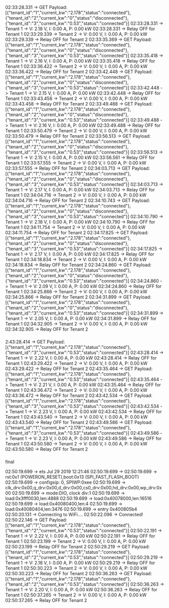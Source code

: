 02:33:28.331 -> GET Payload: [{"tenant_id":"1","current_kw":"2.178","status":"connected"},{"tenant_id":"2","current_kw":"0","status":"disconnected"},{"tenant_id":"3","current_kw":"0.53","status":"connected"}]
02:33:28.331 -> Tenant 1 → V: 2.18 V, I: 0.00 A, P: 0.00 kW
02:33:28.331 -> Relay OFF for Tenant 1
02:33:29.339 -> Tenant 2 → V: 0.00 V, I: 0.00 A, P: 0.00 kW
02:33:29.339 -> Relay OFF for Tenant 2
02:33:35.369 -> GET Payload: [{"tenant_id":"1","current_kw":"2.178","status":"connected"},{"tenant_id":"2","current_kw":"0","status":"disconnected"},{"tenant_id":"3","current_kw":"0.53","status":"connected"}]
02:33:35.418 -> Tenant 1 → V: 2.16 V, I: 0.00 A, P: 0.00 kW
02:33:35.418 -> Relay OFF for Tenant 1
02:33:36.422 -> Tenant 2 → V: 0.00 V, I: 0.00 A, P: 0.00 kW
02:33:36.422 -> Relay OFF for Tenant 2
02:33:42.448 -> GET Payload: [{"tenant_id":"1","current_kw":"2.178","status":"connected"},{"tenant_id":"2","current_kw":"0","status":"disconnected"},{"tenant_id":"3","current_kw":"0.53","status":"connected"}]
02:33:42.448 -> Tenant 1 → V: 2.15 V, I: 0.00 A, P: 0.00 kW
02:33:42.448 -> Relay OFF for Tenant 1
02:33:43.458 -> Tenant 2 → V: 0.00 V, I: 0.00 A, P: 0.00 kW
02:33:43.458 -> Relay OFF for Tenant 2
02:33:49.488 -> GET Payload: [{"tenant_id":"1","current_kw":"2.178","status":"connected"},{"tenant_id":"2","current_kw":"0","status":"disconnected"},{"tenant_id":"3","current_kw":"0.53","status":"connected"}]
02:33:49.488 -> Tenant 1 → V: 2.16 V, I: 0.00 A, P: 0.00 kW
02:33:49.488 -> Relay OFF for Tenant 1
02:33:50.479 -> Tenant 2 → V: 0.00 V, I: 0.00 A, P: 0.00 kW
02:33:50.479 -> Relay OFF for Tenant 2
02:33:56.513 -> GET Payload: [{"tenant_id":"1","current_kw":"2.178","status":"connected"},{"tenant_id":"2","current_kw":"0","status":"disconnected"},{"tenant_id":"3","current_kw":"0.53","status":"connected"}]
02:33:56.513 -> Tenant 1 → V: 2.15 V, I: 0.00 A, P: 0.00 kW
02:33:56.561 -> Relay OFF for Tenant 1
02:33:57.555 -> Tenant 2 → V: 0.00 V, I: 0.00 A, P: 0.00 kW
02:33:57.555 -> Relay OFF for Tenant 2
02:34:03.713 -> GET Payload: [{"tenant_id":"1","current_kw":"2.178","status":"connected"},{"tenant_id":"2","current_kw":"0","status":"disconnected"},{"tenant_id":"3","current_kw":"0.53","status":"connected"}]
02:34:03.713 -> Tenant 1 → V: 2.17 V, I: 0.00 A, P: 0.00 kW
02:34:03.713 -> Relay OFF for Tenant 1
02:34:04.716 -> Tenant 2 → V: 0.00 V, I: 0.00 A, P: 0.00 kW
02:34:04.716 -> Relay OFF for Tenant 2
02:34:10.743 -> GET Payload: [{"tenant_id":"1","current_kw":"2.178","status":"connected"},{"tenant_id":"2","current_kw":"0","status":"disconnected"},{"tenant_id":"3","current_kw":"0.53","status":"connected"}]
02:34:10.790 -> Tenant 1 → V: 2.18 V, I: 0.00 A, P: 0.00 kW
02:34:10.790 -> Relay OFF for Tenant 1
02:34:11.754 -> Tenant 2 → V: 0.00 V, I: 0.00 A, P: 0.00 kW
02:34:11.754 -> Relay OFF for Tenant 2
02:34:17.825 -> GET Payload: [{"tenant_id":"1","current_kw":"2.178","status":"connected"},{"tenant_id":"2","current_kw":"0","status":"disconnected"},{"tenant_id":"3","current_kw":"0.53","status":"connected"}]
02:34:17.825 -> Tenant 1 → V: 2.17 V, I: 0.00 A, P: 0.00 kW
02:34:17.825 -> Relay OFF for Tenant 1
02:34:18.834 -> Tenant 2 → V: 0.00 V, I: 0.00 A, P: 0.00 kW
02:34:18.834 -> Relay OFF for Tenant 2
02:34:24.860 -> GET Payload: [{"tenant_id":"1","current_kw":"2.178","status":"connected"},{"tenant_id":"2","current_kw":"0","status":"disconnected"},{"tenant_id":"3","current_kw":"0.53","status":"connected"}]
02:34:24.860 -> Tenant 1 → V: 2.09 V, I: 0.00 A, P: 0.00 kW
02:34:24.860 -> Relay OFF for Tenant 1
02:34:25.866 -> Tenant 2 → V: 0.00 V, I: 0.00 A, P: 0.00 kW
02:34:25.866 -> Relay OFF for Tenant 2
02:34:31.899 -> GET Payload: [{"tenant_id":"1","current_kw":"2.178","status":"connected"},{"tenant_id":"2","current_kw":"0","status":"disconnected"},{"tenant_id":"3","current_kw":"0.53","status":"connected"}]
02:34:31.899 -> Tenant 1 → V: 2.05 V, I: 0.00 A, P: 0.00 kW
02:34:31.899 -> Relay OFF for Tenant 1
02:34:32.905 -> Tenant 2 → V: 0.00 V, I: 0.00 A, P: 0.00 kW
02:34:32.905 -> Relay OFF for Tenant 2

### ###########################
2:43:28.414 -> GET Payload: [{"tenant_id":"1","current_kw":"2.178","status":"connected"},{"tenant_id":"3","current_kw":"0.53","status":"connected"}]
02:43:28.414 -> Tenant 1 → V: 2.22 V, I: 0.00 A, P: 0.00 kW
02:43:28.414 -> Relay OFF for Tenant 1
02:43:29.422 -> Tenant 2 → V: 0.00 V, I: 0.00 A, P: 0.00 kW
02:43:29.422 -> Relay OFF for Tenant 2
02:43:35.464 -> GET Payload: [{"tenant_id":"1","current_kw":"2.178","status":"connected"},{"tenant_id":"3","current_kw":"0.53","status":"connected"}]
02:43:35.464 -> Tenant 1 → V: 2.21 V, I: 0.00 A, P: 0.00 kW
02:43:35.464 -> Relay OFF for Tenant 1
02:43:36.472 -> Tenant 2 → V: 0.00 V, I: 0.00 A, P: 0.00 kW
02:43:36.472 -> Relay OFF for Tenant 2
02:43:42.534 -> GET Payload: [{"tenant_id":"1","current_kw":"2.178","status":"connected"},{"tenant_id":"3","current_kw":"0.53","status":"connected"}]
02:43:42.534 -> Tenant 1 → V: 2.23 V, I: 0.00 A, P: 0.00 kW
02:43:42.534 -> Relay OFF for Tenant 1
02:43:43.540 -> Tenant 2 → V: 0.00 V, I: 0.00 A, P: 0.00 kW
02:43:43.540 -> Relay OFF for Tenant 2
02:43:49.586 -> GET Payload: [{"tenant_id":"1","current_kw":"2.178","status":"connected"},{"tenant_id":"3","current_kw":"0.53","status":"connected"}]
02:43:49.586 -> Tenant 1 → V: 2.23 V, I: 0.00 A, P: 0.00 kW
02:43:49.586 -> Relay OFF for Tenant 1
02:43:50.580 -> Tenant 2 → V: 0.00 V, I: 0.00 A, P: 0.00 kW
02:43:50.580 -> Relay OFF for Tenant 2
### 

final 


02:50:19.699 -> ets Jul 29 2019 12:21:46
02:50:19.699 -> 
02:50:19.699 -> rst:0x1 (POWERON_RESET),boot:0x13 (SPI_FAST_FLASH_BOOT)
02:50:19.699 -> configsip: 0, SPIWP:0xee
02:50:19.699 -> clk_drv:0x00,q_drv:0x00,d_drv:0x00,cs0_drv:0x00,hd_drv:0x00,wp_drv:0x00
02:50:19.699 -> mode:DIO, clock div:1
02:50:19.699 -> load:0x3fff0030,len:4888
02:50:19.699 -> load:0x40078000,len:16516
02:50:19.699 -> load:0x40080400,len:4
02:50:19.699 -> load:0x40080404,len:3476
02:50:19.699 -> entry 0x400805b4
02:50:20.131 -> Connecting to WiFi....
02:50:22.096 -> Connected!
02:50:22.146 -> GET Payload: [{"tenant_id":"1","current_kw":"2.178","status":"connected"},{"tenant_id":"2","current_kw":"0.53","status":"connected"}]
02:50:22.191 -> Tenant 1 → V: 2.22 V, I: 0.00 A, P: 0.00 kW
02:50:22.191 -> Relay OFF for Tenant 1
02:50:23.199 -> Tenant 2 → V: 0.00 V, I: 0.00 A, P: 0.00 kW
02:50:23.199 -> Relay OFF for Tenant 2
02:50:29.219 -> GET Payload: [{"tenant_id":"1","current_kw":"2.178","status":"connected"},{"tenant_id":"2","current_kw":"0.53","status":"connected"}]
02:50:29.219 -> Tenant 1 → V: 2.18 V, I: 0.00 A, P: 0.00 kW
02:50:29.219 -> Relay OFF for Tenant 1
02:50:30.223 -> Tenant 2 → V: 0.00 V, I: 0.00 A, P: 0.00 kW
02:50:30.223 -> Relay OFF for Tenant 2
02:50:36.263 -> GET Payload: [{"tenant_id":"1","current_kw":"2.178","status":"connected"},{"tenant_id":"2","current_kw":"0.53","status":"connected"}]
02:50:36.263 -> Tenant 1 → V: 2.20 V, I: 0.00 A, P: 0.00 kW
02:50:36.263 -> Relay OFF for Tenant 1
02:50:37.265 -> Tenant 2 → V: 0.00 V, I: 0.00 A, P: 0.00 kW
02:50:37.265 -> Relay OFF for Tenant 2
